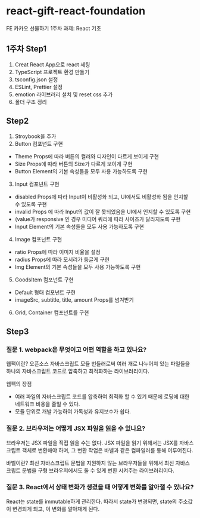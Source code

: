 # react-gift-react-foundation
FE 카카오 선물하기 1주차 과제: React 기초

## 1주차 Step1 
1. Creat React App으로 react 세팅
2. TypeScript 프로젝트 환경 만들기
3. tsconfig.json 설정
4. ESLint, Prettier 설정
5. emotion 라이브러리 설치 및 reset css 추가
6. 폴더 구조 정리

## Step2
1. Stroybook을 추가
2. Button 컴포넌트 구현
- Theme Props에 따라 버튼의 컬러와 디자인이 다르게 보이게 구현
- Size Props에 따라 버튼의 Size가 다르게 보이게 구현
- Button Element의 기본 속성들을 모두 사용 가능하도록 구현
3. Input 컴포넌트 구현
- disabled Props에 따라 Input이 비활성화 되고, UI에서도 비활성화 됨을 인지할 수 있도록 구현
- invalid Props 에 따라 Input의 값이 잘 못되었음을 UI에서 인지할 수 있도록 구현
- (value가 responsive 인 경우 미디어 쿼리에 따라 사이즈가 달라지도록 구현
- Input Element의 기본 속성들을 모두 사용 가능하도록 구현
4. Image 컴포넌트 구현
- ratio Props에 따라 이미지 비율을 설정
- radius Props에 따라 모서리가 둥글게 구현
- Img Element의 기본 속성들을 모두 사용 가능하도록 구현
5. GoodsItem 컴포넌트 구현
- Default 형태 컴포넌트 구현 
- imageSrc, subtitle, title, amount Props를 넘겨받기
6. Grid, Container 컴포넌트를 구현

## Step3
### 질문 1. webpack은 무엇이고 어떤 역할을 하고 있나요?
웹팩이란?
오픈소스 자바스크립트 모듈 번들러로써 여러 개로 나누어져 있는 파일들을 하나의 자바스크립트 코드로 압축하고 최적화하는 라이브러리이다. 

웹팩의 장점
- 여러 파일의 자바스크립트 코드를 압축하여 최적화 할 수 있기 때문에 로딩에 대한 네트워크 비용을 줄일 수 있다.
- 모듈 단위로 개발 가능하여 가독성과 유지보수가 쉽다.

### 질문 2. 브라우저는 어떻게 JSX 파일을 읽을 수 있나요?
브라우저는 JSX 파일을 직접 읽을 수는 없다. JSX 파일을 읽기 위해서는 JSX를 자바스크립트 객체로 변환해야 하며, 그 변환 작업은 바벨과 같은 컴파일러를 통해 이루어진다.

  바벨이란?
최신 자바스크립트 문법을 지원하지 않는 브라우저들을 위해서 최신 자바스크립트 문법을 구형 브라우저에서도 둘 수 있게 변환 시켜주는 라이브러리이다.

### 질문 3. React에서 상태 변화가 생겼을 때 어떻게 변화를 알아챌 수 있나요?
React는 state를 immutable하게 관리한다. 따라서 state가 변경되면, state의 주소값이 변경되게 되고, 이 변화를 알아채게 된다.
